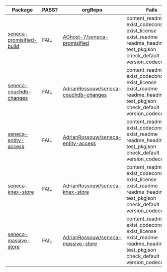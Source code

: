 Package|PASS?|orgRepo|Fails|forks_count|stargazers_count|open_issues_count
---|---|---|---|---|---|---
[seneca-promisified-build](https://www.npmjs.com/package/seneca-promisified-build)|FAIL|[AGhost-7/seneca-promisified](https://github.com/AGhost-7/seneca-promisified)|content_readme exist_codeconduct exist_license exist_readme readme_headings test_pkgjson check_default version_codeconduct |2|6|1
[seneca-couchdb-changes](https://www.npmjs.com/package/seneca-couchdb-changes)|FAIL|[AdrianRossouw/seneca-couchdb-changes](https://github.com/AdrianRossouw/seneca-couchdb-changes)|content_readme exist_codeconduct exist_license exist_readme readme_headings test_pkgjson check_default version_codeconduct |2|0|1
[seneca-entity-access](https://www.npmjs.com/package/seneca-entity-access)|FAIL|[AdrianRossouw/seneca-entity-access](https://github.com/AdrianRossouw/seneca-entity-access)|content_readme exist_codeconduct exist_readme readme_headings test_pkgjson check_default version_codeconduct |0|0|0
[seneca-knex-store](https://www.npmjs.com/package/seneca-knex-store)|FAIL|[AdrianRossouw/seneca-knex-store](https://github.com/AdrianRossouw/seneca-knex-store)|content_readme exist_codeconduct exist_license exist_readme readme_headings test_pkgjson check_default version_codeconduct |1|6|1
[seneca-massive-store](https://www.npmjs.com/package/seneca-massive-store)|FAIL|[AdrianRossouw/seneca-massive-store](https://github.com/AdrianRossouw/seneca-massive-store)|content_readme exist_codeconduct exist_license exist_readme readme_headings test_pkgjson check_default version_codeconduct |0|1|0